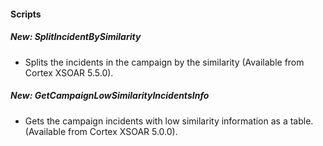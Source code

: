 
#### Scripts
##### New: SplitIncidentBySimilarity
- Splits the incidents in the campaign by the similarity (Available from Cortex XSOAR 5.5.0).
##### New: GetCampaignLowSimilarityIncidentsInfo
- Gets the campaign incidents with low similarity information as a table. (Available from Cortex XSOAR 5.0.0).
